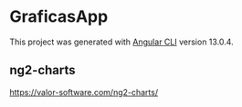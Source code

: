 # GraficasApp

This project was generated with [Angular CLI](https://github.com/angular/angular-cli) version 13.0.4.

## ng2-charts
https://valor-software.com/ng2-charts/

